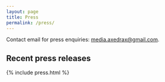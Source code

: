 ```yaml
---
layout: page
title: Press
permalink: /press/
---
```


Contact email for press enquiries:
[media.axedrax@gmail.com](mailto:media.axedrax@gmail.com).

## Recent press releases

<section>
  {% include press.html %}
</section>

